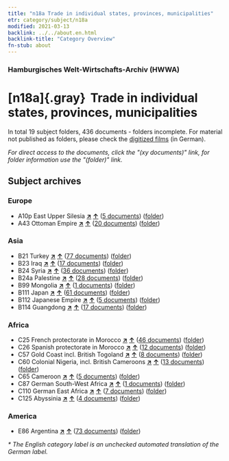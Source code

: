 ```yaml
---
title: "n18a Trade in individual states, provinces, municipalities"
etr: category/subject/n18a
modified: 2021-03-13
backlink: ../../about.en.html
backlink-title: "Category Overview"
fn-stub: about
---
```


### Hamburgisches Welt-Wirtschafts-Archiv (HWWA)
# [n18a]{.gray}&#8201; Trade in individual states, provinces, municipalities&#160; 





In total 19 subject folders, 436 documents - folders incomplete.
For material not published as folders, please check the [digitized films](/film/h1_sh) (in German).

_For direct access to the documents, click the "(xy documents)" link, for folder information use the "(folder)" link._

## Subject archives



### Europe

- A10p East Upper Silesia [**&nearr;**](../../../geo/i/140951/about.en.html "East Upper Silesia (all folders)") [**&uarr;**](../../../geo/about.en.html#A10p "Country category system") (<a href="https://pm20.zbw.eu/dfgview/sh/140951,145288" title="about: East Upper Silesia : Trade in individual states, provinces, municipalities" target="_blank">5 documents</a>) ([folder](http://purl.org/pressemappe20/folder/sh/140951,145288))
- A43 Ottoman Empire [**&nearr;**](../../../geo/i/141034/about.en.html "Ottoman Empire (all folders)") [**&uarr;**](../../../geo/about.en.html#A43 "Country category system") (<a href="https://pm20.zbw.eu/dfgview/sh/141034,145288" title="about: Ottoman Empire : Trade in individual states, provinces, municipalities" target="_blank">20 documents</a>) ([folder](http://purl.org/pressemappe20/folder/sh/141034,145288))

### Asia

- B21 Turkey [**&nearr;**](../../../geo/i/141111/about.en.html "Turkey (all folders)") [**&uarr;**](../../../geo/about.en.html#B21 "Country category system") (<a href="https://pm20.zbw.eu/dfgview/sh/141111,145288" title="about: Turkey : Trade in individual states, provinces, municipalities" target="_blank">77 documents</a>) ([folder](http://purl.org/pressemappe20/folder/sh/141111,145288))
- B23 Iraq [**&nearr;**](../../../geo/i/141113/about.en.html "Iraq (all folders)") [**&uarr;**](../../../geo/about.en.html#B23 "Country category system") (<a href="https://pm20.zbw.eu/dfgview/sh/141113,145288" title="about: Iraq : Trade in individual states, provinces, municipalities" target="_blank">17 documents</a>) ([folder](http://purl.org/pressemappe20/folder/sh/141113,145288))
- B24 Syria [**&nearr;**](../../../geo/i/141114/about.en.html "Syria (all folders)") [**&uarr;**](../../../geo/about.en.html#B24 "Country category system") (<a href="https://pm20.zbw.eu/dfgview/sh/141114,145288" title="about: Syria : Trade in individual states, provinces, municipalities" target="_blank">36 documents</a>) ([folder](http://purl.org/pressemappe20/folder/sh/141114,145288))
- B24a Palestine [**&nearr;**](../../../geo/i/141115/about.en.html "Palestine (all folders)") [**&uarr;**](../../../geo/about.en.html#B24a "Country category system") (<a href="https://pm20.zbw.eu/dfgview/sh/141115,145288" title="about: Palestine : Trade in individual states, provinces, municipalities" target="_blank">28 documents</a>) ([folder](http://purl.org/pressemappe20/folder/sh/141115,145288))
- B99 Mongolia [**&nearr;**](../../../geo/i/141261/about.en.html "Mongolia (all folders)") [**&uarr;**](../../../geo/about.en.html#B99 "Country category system") (<a href="https://pm20.zbw.eu/dfgview/sh/141261,145288" title="about: Mongolia : Trade in individual states, provinces, municipalities" target="_blank">1 documents</a>) ([folder](http://purl.org/pressemappe20/folder/sh/141261,145288))
- B111 Japan [**&nearr;**](../../../geo/i/141272/about.en.html "Japan (all folders)") [**&uarr;**](../../../geo/about.en.html#B111 "Country category system") (<a href="https://pm20.zbw.eu/dfgview/sh/141272,145288" title="about: Japan : Trade in individual states, provinces, municipalities" target="_blank">61 documents</a>) ([folder](http://purl.org/pressemappe20/folder/sh/141272,145288))
- B112 Japanese Empire [**&nearr;**](../../../geo/i/141273/about.en.html "Japanese Empire (all folders)") [**&uarr;**](../../../geo/about.en.html#B112 "Country category system") (<a href="https://pm20.zbw.eu/dfgview/sh/141273,145288" title="about: Japanese Empire : Trade in individual states, provinces, municipalities" target="_blank">5 documents</a>) ([folder](http://purl.org/pressemappe20/folder/sh/141273,145288))
- B114 Guangdong [**&nearr;**](../../../geo/i/141275/about.en.html "Guangdong (all folders)") [**&uarr;**](../../../geo/about.en.html#B114 "Country category system") (<a href="https://pm20.zbw.eu/dfgview/sh/141275,145288" title="about: Guangdong : Trade in individual states, provinces, municipalities" target="_blank">17 documents</a>) ([folder](http://purl.org/pressemappe20/folder/sh/141275,145288))

### Africa

- C25 French protectorate in Morocco [**&nearr;**](../../../geo/i/141358/about.en.html "French protectorate in Morocco (all folders)") [**&uarr;**](../../../geo/about.en.html#C25 "Country category system") (<a href="https://pm20.zbw.eu/dfgview/sh/141358,145288" title="about: French protectorate in Morocco : Trade in individual states, provinces, municipalities" target="_blank">46 documents</a>) ([folder](http://purl.org/pressemappe20/folder/sh/141358,145288))
- C26 Spanish protectorate in Morocco [**&nearr;**](../../../geo/i/141359/about.en.html "Spanish protectorate in Morocco (all folders)") [**&uarr;**](../../../geo/about.en.html#C26 "Country category system") (<a href="https://pm20.zbw.eu/dfgview/sh/141359,145288" title="about: Spanish protectorate in Morocco : Trade in individual states, provinces, municipalities" target="_blank">12 documents</a>) ([folder](http://purl.org/pressemappe20/folder/sh/141359,145288))
- C57 Gold Coast incl. British Togoland [**&nearr;**](../../../geo/i/141406/about.en.html "Gold Coast incl. British Togoland (all folders)") [**&uarr;**](../../../geo/about.en.html#C57 "Country category system") (<a href="https://pm20.zbw.eu/dfgview/sh/141406,145288" title="about: Gold Coast incl. British Togoland : Trade in individual states, provinces, municipalities" target="_blank">8 documents</a>) ([folder](http://purl.org/pressemappe20/folder/sh/141406,145288))
- C60 Colonial Nigeria, incl. British Cameroons [**&nearr;**](../../../geo/i/141409/about.en.html "Colonial Nigeria, incl. British Cameroons (all folders)") [**&uarr;**](../../../geo/about.en.html#C60 "Country category system") (<a href="https://pm20.zbw.eu/dfgview/sh/141409,145288" title="about: Colonial Nigeria, incl. British Cameroons : Trade in individual states, provinces, municipalities" target="_blank">13 documents</a>) ([folder](http://purl.org/pressemappe20/folder/sh/141409,145288))
- C65 Cameroon [**&nearr;**](../../../geo/i/141410/about.en.html "Cameroon (all folders)") [**&uarr;**](../../../geo/about.en.html#C65 "Country category system") (<a href="https://pm20.zbw.eu/dfgview/sh/141410,145288" title="about: Cameroon : Trade in individual states, provinces, municipalities" target="_blank">5 documents</a>) ([folder](http://purl.org/pressemappe20/folder/sh/141410,145288))
- C87 German South-West Africa [**&nearr;**](../../../geo/i/141450/about.en.html "German South-West Africa (all folders)") [**&uarr;**](../../../geo/about.en.html#C87 "Country category system") (<a href="https://pm20.zbw.eu/dfgview/sh/141450,145288" title="about: German South-West Africa : Trade in individual states, provinces, municipalities" target="_blank">1 documents</a>) ([folder](http://purl.org/pressemappe20/folder/sh/141450,145288))
- C110 German East Africa [**&nearr;**](../../../geo/i/141471/about.en.html "German East Africa (all folders)") [**&uarr;**](../../../geo/about.en.html#C110 "Country category system") (<a href="https://pm20.zbw.eu/dfgview/sh/141471,145288" title="about: German East Africa : Trade in individual states, provinces, municipalities" target="_blank">7 documents</a>) ([folder](http://purl.org/pressemappe20/folder/sh/141471,145288))
- C125 Abyssinia [**&nearr;**](../../../geo/i/141482/about.en.html "Abyssinia (all folders)") [**&uarr;**](../../../geo/about.en.html#C125 "Country category system") (<a href="https://pm20.zbw.eu/dfgview/sh/141482,145288" title="about: Abyssinia : Trade in individual states, provinces, municipalities" target="_blank">4 documents</a>) ([folder](http://purl.org/pressemappe20/folder/sh/141482,145288))

### America

- E86 Argentina [**&nearr;**](../../../geo/i/141692/about.en.html "Argentina (all folders)") [**&uarr;**](../../../geo/about.en.html#E86 "Country category system") (<a href="https://pm20.zbw.eu/dfgview/sh/141692,145288" title="about: Argentina : Trade in individual states, provinces, municipalities" target="_blank">73 documents</a>) ([folder](http://purl.org/pressemappe20/folder/sh/141692,145288))


_* The English category label is an unchecked automated translation of the German label._

